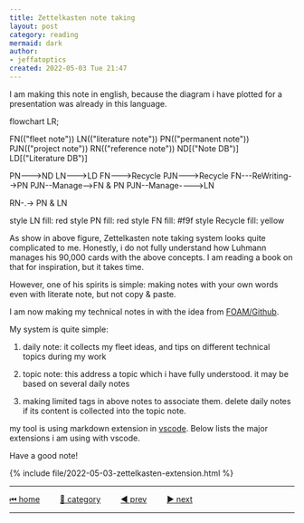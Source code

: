 ```yaml
---
title: Zettelkasten note taking
layout: post
category: reading
mermaid: dark
author: 
- jeffatoptics
created: 2022-05-03 Tue 21:47
---
```


I am making this note in english, because the diagram i have plotted for a presentation was already in this language.


<div class='mermaid'>

flowchart LR;

FN(("fleet note"))
LN(("literature note"))
PN(("permanent note"))
PJN(("project note"))
RN(("reference note"))
ND[("Note DB")]
LD[("Literature DB")]

PN--->ND
LN--->LD
FN--->Recycle
PJN--->Recycle
FN---ReWriting-->PN
PJN--Manage-->FN & PN
PJN--Manage---->LN

RN-.-> PN & LN

style LN fill: red 
style PN fill: red
style FN fill: #f9f
style Recycle fill: yellow

</div>

As show in above figure, Zettelkasten note taking system looks quite complicated to me. Honestly, i do not fully understand how Luhmann manages his 90,000 cards with the above concepts. I am reading a book on that for inspiration, but it takes time.

However, one of his spirits is simple: making notes with your own words even with literate note, but not copy & paste.

I am now making my technical notes in with the idea from [FOAM/Github](https://github.com/foambubble/foam).

My system is quite simple:

1. daily note: it collects my fleet ideas, and tips on different technical topics during my work

1. topic note: this address a topic which i have fully understood. it may be based on several daily notes

1. making limited tags in above notes to associate them. delete daily notes if its content is collected into the topic note.

my tool is using markdown extension in [vscode](https://code.visualstudio.com/).  Below lists the major extensions i am using with vscode.

Have a good note!


{% include file/2022-05-03-zettelkasten-extension.html %}

---

[⏮ home](../index.md) &nbsp; &nbsp; &nbsp; &nbsp; [🔀 category](../category.md) &nbsp; &nbsp; &nbsp; &nbsp; [◀️ prev](2022-05-03-make-emoji-colorful.md) &nbsp; &nbsp; &nbsp; &nbsp; [▶️ next]()

---
